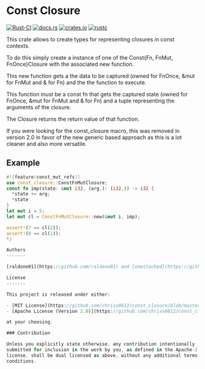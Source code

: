 # Const Closure

[![Rust-CI](https://github.com/chriss0612/const_closure/actions/workflows/rust.yml/badge.svg)](https://github.com/chriss0612/const_closure/actions/workflows/rust.yml)
[![docs.rs](https://docs.rs/const_closure/badge.svg)](https://docs.rs/const_closure)
[![crates.io](https://img.shields.io/crates/v/const_closure.svg)](https://crates.io/crates/const_closure)
[![rustc](https://img.shields.io/badge/rustc-nightly-lightgrey)](https://doc.rust-lang.org/nightly/std/)

<!-- The rest of this section comes straight from the crate docs from the source. -->

This crate allows to create types for representing closures in const contexts.

To do this simply create a instance of one of the Const{Fn, FnMut, FnOnce}Closure
with the associated new function.

This new function gets a the data to be captured (owned for FnOnce, &mut for FnMut and & for Fn)
and the the function to execute.

This function must be a const fn that gets the captured state (owned for FnOnce, &mut for FnMut and & for Fn)
and a tuple representing the arguments of the closure.

The Closure returns the return value of that function.

If you were looking for the const_closure macro, this was removed in version 2.0 in favor of the new generic based approach
  as this is a lot cleaner and also more versatile.

## Example
```rust
#![feature(const_mut_refs)]
use const_closure::ConstFnMutClosure;
const fn imp(state: &mut i32, (arg,): (i32,)) -> i32 {
  *state += arg;
  *state
}
let mut i = 5;
let mut cl = ConstFnMutClosure::new(&mut i, imp);

assert!(7 == cl(2));
assert!(8 == cl(1));
*/

Authors
-------

[raldone01](https://github.com/raldone01) and [onestacked](https://github.com/chriss0612) are the primary authors and maintainers of this library.

License
-------

This project is released under either:

- [MIT License](https://github.com/chriss0612/const_closure/blob/master/LICENSE-MIT)
- [Apache License (Version 2.0)](https://github.com/chriss0612/const_closure/blob/master/LICENSE-APACHE)

at your choosing.

### Contribution

Unless you explicitly state otherwise, any contribution intentionally
submitted for inclusion in the work by you, as defined in the Apache-2.0
license, shall be dual licensed as above, without any additional terms or
conditions.